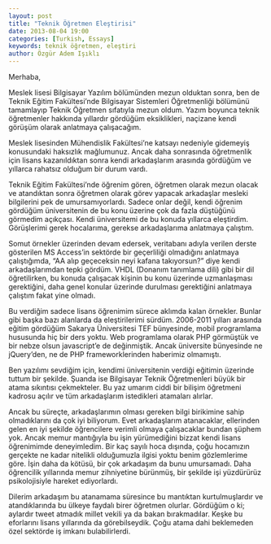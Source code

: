 ```yaml
---
layout: post
title: "Teknik Öğretmen Eleştirisi"
date: 2013-08-04 19:00
categories: [Turkish, Essays]
keywords: teknik öğretmen, eleştiri
author: Özgür Adem Işıklı
---
```


Merhaba,

Meslek lisesi Bilgisayar Yazılım bölümünden mezun olduktan sonra, ben de Teknik Eğitim Fakültesi’nde Bilgisayar Sistemleri Öğretmenliği bölümünü tamamlayıp Teknik Öğretmen sıfatıyla mezun oldum. Yazım boyunca teknik öğretmenler hakkında yıllardır gördüğüm eksiklikleri, naçizane kendi görüşüm olarak anlatmaya çalışacağım.

Meslek lisesinden Mühendislik Fakültesi’ne katsayı nedeniyle gidemeyiş konusundaki haksızlık mağlumunuz. Ancak daha sonrasında öğretmenlik için lisans kazanıldıktan sonra kendi arkadaşlarım arasında gördüğüm ve yıllarca rahatsız olduğum bir durum vardı.

Teknik Eğitim Fakültesi’nde öğrenim gören, öğretmen olarak mezun olacak ve atandıktan sonra öğretmen olarak görev yapacak arkadaşlar mesleki bilgilerini pek de umursamıyorlardı. Sadece onlar değil, kendi öğrenim gördüğüm üniversitenin de bu konu üzerine çok da fazla düştüğünü görmedim açıkçası. Kendi üniversitemi de bu konuda yıllarca eleştirdim. Görüşlerimi gerek hocalarıma, gerekse arkadaşlarıma anlatmaya çalıştım.

Somut örnekler üzerinden devam edersek, veritabanı adıyla verilen derste gösterilen MS Access’in sektörde bir geçerliliği olmadığını anlatmaya çalıştığımda, “AA alıp geçeceksin neyi kafana takıyorsun?” diye kendi arkadaşlarımdan tepki gördüm. VHDL (Donanım tanımlama dili) gibi bir dil öğretilirken, bu konuda çalışacak kişinin bu konu üzerinde uzmanlaşması gerektiğini, daha genel konular üzerinde durulması gerektiğini anlatmaya çalıştım fakat yine olmadı.

Bu verdiğim sadece lisans öğrenimim sürece aklımda kalan örnekler. Bunlar gibi başka bazı alanlarda da eleştirilerimi sürdüm. 2006-2011 yılları arasında eğitim gördüğüm Sakarya Üniversitesi TEF bünyesinde, mobil programlama hususunda hiç bir ders yoktu. Web programlama olarak PHP görmüştük ve bir nebze olsun javascript’e de değinmiştik. Ancak üniversite bünyesinde ne jQuery’den, ne de PHP frameworklerinden haberimiz olmamıştı.

Ben yazılımı sevdiğim için, kendimi üniversitenin verdiği eğitimin üzerinde tuttum bir şekilde. Şuanda ise Bilgisayar Teknik Öğretmenleri büyük bir atama sıkıntısı çekmekteler. Bu yaz umarım ciddi bir bilişim öğretmeni kadrosu açılır ve tüm arkadaşlarım istedikleri atamaları alırlar.

Ancak bu süreçte, arkadaşlarımın olması gereken bilgi birikimine sahip olmadıklarını da çok iyi biliyorum. Evet arkadaşlarım atanacaklar, ellerinden gelen en iyi şekilde öğrencilere verimli olmaya çalışacaklar bundan şüphem yok. Ancak memur mantığıyla bu işin yürümediğini bizzat kendi lisans öğrenimimde deneyimledim. Bir kaç sayılı hoca dışında, çoğu hocamızın gerçekte ne kadar nitelikli olduğumuzla ilgisi yoktu benim gözlemlerime göre. İşin daha da kötüsü, bir çok arkadaşım da bunu umursamadı. Daha öğrencilik yıllarında memur zihniyetine bürünmüş, bir şekilde işi yüzdürürüz psikolojisiyle hareket ediyorlardı.

Dilerim arkadaşım bu atanamama süresince bu mantıktan kurtulmuşlardır ve atandıklarında bu ülkeye faydalı birer öğretmen olurlar. Gördüğüm o ki; aylardır tweet atmadık millet vekili ya da bakan bırakmadılar. Keşke bu eforlarını lisans yıllarında da görebilseydik. Çoğu atama dahi beklemeden özel sektörde iş imkanı bulabilirlerdi.
